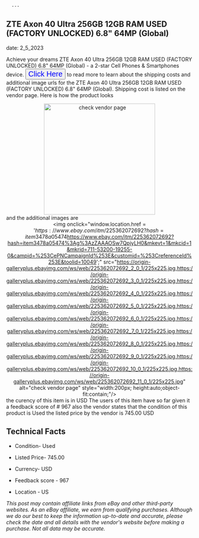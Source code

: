  
      ---
      

 ## ZTE Axon 40 Ultra 256GB 12GB RAM USED (FACTORY UNLOCKED) 6.8" 64MP (Global) 

 

      

date: 2_5_2023
     

     
      

Achieve your dreams ZTE Axon 40 Ultra 256GB 12GB RAM USED (FACTORY UNLOCKED) 6.8" 64MP (Global) - a 2-star Cell Phones & Smartphones device. <button style="font-size:20px;color:blue" onclick="window.location.href = 'https://www.ebay.com/itm/225362072692?hash=item3478a05474%3Ag%3AzZAAAOSw7QpjyLH0&mkevt=1&mkcid=1&mkrid=711-53200-19255-0&campid=%253CePNCampaignId%253E&customid=%253CreferenceId%253E&toolid=10049'">Click Here</button> to read more to learn about the shipping costs and additional image urls for the ZTE Axon 40 Ultra 256GB 12GB RAM USED (FACTORY UNLOCKED) 6.8" 64MP (Global). Shipping cost is listed on the vendor page. Here is how the product looks <div style="text-align:center;"><img onclick="window.location.href = 'https://www.ebay.com/itm/225362072692?hash=item3478a05474%3Ag%3AzZAAAOSw7QpjyLH0&mkevt=1&mkcid=1&mkrid=711-53200-19255-0&campid=%253CePNCampaignId%253E&customid=%253CreferenceId%253E&toolid=10049';" src="https://i.ebayimg.com/thumbs/images/g/zZAAAOSw7QpjyLH0/s-l225.jpg" alt="check vendor page" style="width:300px; height:auto;object-fit:contain;" /></div> and the additional images are <div style="text-align:center;"><img onclick="window.location.href = '$https://www.ebay.com/itm/225362072692?hash=item3478a05474%3Ag%3AzZAAAOSw7QpjyLH0&mkevt=1&mkcid=1&mkrid=711-53200-19255-0&campid=%253CePNCampaignId%253E&customid=%253CreferenceId%253E&toolid=10049';" src="https://i.ebayimg.com/images/g/zZAAAOSw7QpjyLH0/s-l1600.jpg" alt="ZTE Axon 40 Ultra 256GB 12GB RAM USED (FACTORY UNLOCKED) 6.8" 64MP (Global)" style="width:200px; height:auto;object-fit:contain;" /></div>,<div style="text-align:center;"><img onclick="window.location.href = '$https://www.ebay.com/itm/225362072692?hash=item3478a05474%3Ag%3AzZAAAOSw7QpjyLH0&mkevt=1&mkcid=1&mkrid=711-53200-19255-0&campid=%253CePNCampaignId%253E&customid=%253CreferenceId%253E&toolid=10049';" src="https://origin-galleryplus.ebayimg.com/ws/web/225362072692_2_0_1/225x225.jpg,https://origin-galleryplus.ebayimg.com/ws/web/225362072692_3_0_1/225x225.jpg,https://origin-galleryplus.ebayimg.com/ws/web/225362072692_4_0_1/225x225.jpg,https://origin-galleryplus.ebayimg.com/ws/web/225362072692_5_0_1/225x225.jpg,https://origin-galleryplus.ebayimg.com/ws/web/225362072692_6_0_1/225x225.jpg,https://origin-galleryplus.ebayimg.com/ws/web/225362072692_7_0_1/225x225.jpg,https://origin-galleryplus.ebayimg.com/ws/web/225362072692_8_0_1/225x225.jpg,https://origin-galleryplus.ebayimg.com/ws/web/225362072692_9_0_1/225x225.jpg,https://origin-galleryplus.ebayimg.com/ws/web/225362072692_10_0_1/225x225.jpg,https://origin-galleryplus.ebayimg.com/ws/web/225362072692_11_0_1/225x225.jpg" alt="check vendor page" style="width:200px; height:auto;object-fit:contain;"/></div> the curency of this item is in USD The users of this item have so far given it a feedback score of # 967 also the vendor states that the condition of this product is Used the listed price by the vendor is  745.00 USD


      
      

 ## Technical Facts 



      
      

 - Condition- Used 


      

 - Listed Price- 745.00 


      

 - Currency- USD 


      

 - Feedback score - 967 


      

 - Location - US 


      
      

*_This post may contain affiliate links from eBay and other third-party websites. As an eBay affiliate, we earn from qualifying purchases. Although we do our best to keep the information up-to-date and accurate, please check the date and all details with the vendor's website before making a purchase. Not all data may be accurate._*



      
      